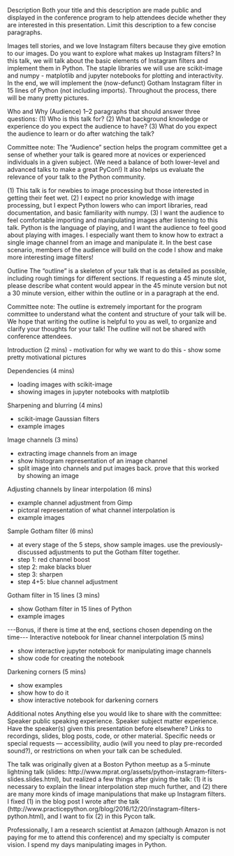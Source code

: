 Description
Both your title and this description are made public and displayed in the conference program to help attendees decide whether they are interested in this presentation. Limit this description to a few concise paragraphs.

<start>
Images tell stories, and we love Instagram filters because they give emotion to our images. Do you want to explore what makes up Instagram filters? In this talk, we will talk about the basic elements of Instagram filters and implement them in Python. The staple libraries we will use are scikit-image and numpy - matplotlib and jupyter notebooks for plotting and interactivity. In the end, we will implement the (now-defunct) Gotham Instagram filter in 15 lines of Python (not including imports). Throughout the process, there will be many pretty pictures.
</end>

Who and Why (Audience)
1–2 paragraphs that should answer three questions: (1) Who is this talk for? (2) What background knowledge or experience do you expect the audience to have? (3) What do you expect the audience to learn or do after watching the talk?

Committee note: The “Audience” section helps the program committee get a sense of whether your talk is geared more at novices or experienced individuals in a given subject. (We need a balance of both lower-level and advanced talks to make a great PyCon!) It also helps us evaluate the relevance of your talk to the Python community.

<start>
(1) This talk is for newbies to image processing but those interested in getting their feet wet.
(2) I expect no prior knowledge with image processing, but I expect Python lowers who can import libraries, read documentation, and basic familiarity with numpy.
(3) I want the audience to feel comfortable importing and manipulating images after listening to this talk. Python is the language of playing, and I want the audience to feel good about playing with images. I especially want them to know how to extract a single image channel from an image and manipulate it. In the best case scenario, members of the audience will build on the code I show and make more interesting image filters!
</end>

Outline
The “outline” is a skeleton of your talk that is as detailed as possible, including rough timings for different sections. If requesting a 45 minute slot, please describe what content would appear in the 45 minute version but not a 30 minute version, either within the outline or in a paragraph at the end.

Committee note: The outline is extremely important for the program committee to understand what the content and structure of your talk will be. We hope that writing the outline is helpful to you as well, to organize and clarify your thoughts for your talk! The outline will not be shared with conference attendees.

<start>
Introduction (2 mins)
- motivation for why we want to do this
- show some pretty motivational pictures

Dependencies (4 mins)
- loading images with scikit-image
- showing images in jupyter notebooks with matplotlib

Sharpening and blurring (4 mins)
- scikit-image Gaussian filters
- example images

Image channels (3 mins)
- extracting image channels from an image
- show histogram representation of an image channel
- split image into channels and put images back. prove that this worked by showing an image

Adjusting channels by linear interpolation (6 mins)
- example channel adjustment from Gimp
- pictoral representation of what channel interpolation is
- example images

Sample Gotham filter (6 mins)
- at every stage of the 5 steps, show sample images. use the previously-discussed adjustments to put the Gotham filter together.
- step 1: red channel boost
- step 2: make blacks bluer
- step 3: sharpen
- step 4+5: blue channel adjustment

Gotham filter in 15 lines (3 mins)
- show Gotham filter in 15 lines of Python
- example images

---Bonus, if there is time at the end, sections chosen depending on the time---
Interactive notebook for linear channel interpolation (5 mins)
- show interactive jupyter notebook for manipulating image channels
- show code for creating the notebook

Darkening corners (5 mins)
- show examples
- show how to do it
- show interactive notebook for darkening corners
</end>

Additional notes
Anything else you would like to share with the committee:
Speaker public speaking experience.
Speaker subject matter experience.
Have the speaker(s) given this presentation before elsewhere?
Links to recordings, slides, blog posts, code, or other material.
Specific needs or special requests — accessibility, audio (will you need to play pre-recorded sound?), or restrictions on when your talk can be scheduled.

<start>
The talk was originally given at a Boston Python meetup as a 5-minute lightning talk (slides: http://www.mprat.org/assets/python-instagram-filters-slides.slides.html), but realized a few things after giving the talk: (1) it is necessary to explain the linear interpolation step much further, and (2) there are many more kinds of image manipulations that make up Instagram filters. I fixed (1) in the blog post I wrote after the talk (http://www.practicepython.org/blog/2016/12/20/instagram-filters-python.html), and I want to fix (2) in this Pycon talk.

Professionally, I am a research scientist at Amazon (although Amazon is not paying for me to attend this conference) and my specialty is computer vision. I spend my days manipulating images in Python.
</end>
